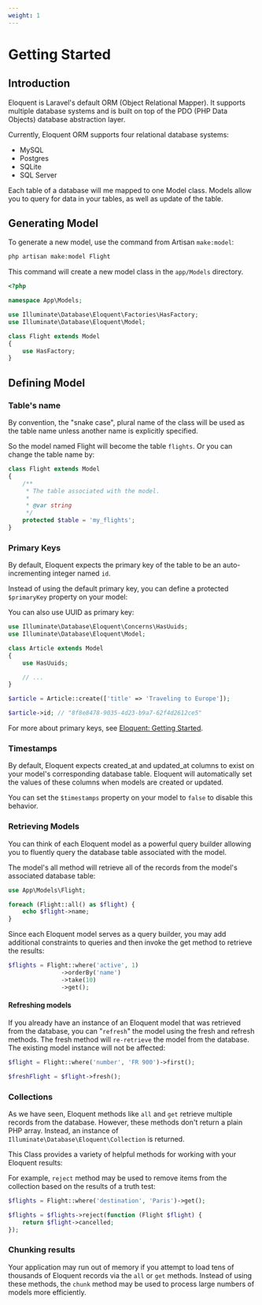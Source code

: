 ```yaml
---
weight: 1
---
```


# Getting Started

## Introduction

Eloquent is Laravel's default ORM (Object Relational Mapper). It supports multiple database systems and is built on top of the PDO (PHP Data Objects) database abstraction layer.

Currently, Eloquent ORM supports four relational database systems:

-   MySQL
-   Postgres
-   SQLite
-   SQL Server

Each table of a database will me mapped to one Model class. Models allow you to query for data in your tables, as well as update of the table.

## Generating Model

To generate a new model, use the command from Artisan `make:model`:

```bash
php artisan make:model Flight
```

This command will create a new model class in the `app/Models` directory.

```php
<?php

namespace App\Models;

use Illuminate\Database\Eloquent\Factories\HasFactory;
use Illuminate\Database\Eloquent\Model;

class Flight extends Model
{
    use HasFactory;
}
```

## Defining Model

### Table's name

By convention, the "snake case", plural name of the class will be used as the table name unless another name is explicitly specified.

So the model named Flight will become the table `flights`.
Or you can change the table name by:

```php
class Flight extends Model
{
    /**
     * The table associated with the model.
     *
     * @var string
     */
    protected $table = 'my_flights';
}
```

### Primary Keys

By default, Eloquent expects the primary key of the table to be an auto-incrementing integer named `id`.

Instead of using the default primary key, you can define a protected `$primaryKey` property on your model:

You can also use UUID as primary key:

```php
use Illuminate\Database\Eloquent\Concerns\HasUuids;
use Illuminate\Database\Eloquent\Model;

class Article extends Model
{
    use HasUuids;

    // ...
}

$article = Article::create(['title' => 'Traveling to Europe']);

$article->id; // "8f8e8478-9035-4d23-b9a7-62f4d2612ce5"
```

For more about primary keys, see [Eloquent: Getting Started](https://laravel.com/docs/10.x/eloquent#primary-keys).

### Timestamps

By default, Eloquent expects created_at and updated_at columns to exist on your model's corresponding database table. Eloquent will automatically set the values of these columns when models are created or updated.

You can set the `$timestamps` property on your model to `false` to disable this behavior.

### Retrieving Models

You can think of each Eloquent model as a powerful query builder allowing you to fluently query the database table associated with the model.

The model's all method will retrieve all of the records from the model's associated database table:

```php
use App\Models\Flight;

foreach (Flight::all() as $flight) {
    echo $flight->name;
}
```

Since each Eloquent model serves as a query builder, you may add additional constraints to queries and then invoke the get method to retrieve the results:

```php
$flights = Flight::where('active', 1)
               ->orderBy('name')
               ->take(10)
               ->get();
```

#### Refreshing models

If you already have an instance of an Eloquent model that was retrieved from the database, you can "`refresh`" the model using the fresh and refresh methods. The fresh method will `re-retrieve` the model from the database. The existing model instance will not be affected:

```php
$flight = Flight::where('number', 'FR 900')->first();

$freshFlight = $flight->fresh();
```

### Collections

As we have seen, Eloquent methods like `all` and `get` retrieve multiple records from the database. However, these methods don't return a plain PHP array. Instead, an instance of `Illuminate\Database\Eloquent\Collection` is returned.

This Class provides a variety of helpful methods for working with your Eloquent results:

For example, `reject` method may be used to remove items from the collection based on the results of a truth test:

```php
$flights = Flight::where('destination', 'Paris')->get();

$flights = $flights->reject(function (Flight $flight) {
    return $flight->cancelled;
});
```

### Chunking results

Your application may run out of memory if you attempt to load tens of thousands of Eloquent records via the `all` or `get` methods. Instead of using these methods, the `chunk` method may be used to process large numbers of models more efficiently.
